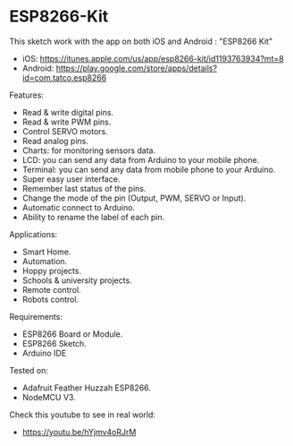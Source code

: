 # ESP8266-Kit
This sketch work with the app on both iOS and Android : "ESP8266 Kit"

- iOS: https://itunes.apple.com/us/app/esp8266-kit/id1193763934?mt=8
- Android: https://play.google.com/store/apps/details?id=com.tatco.esp8266

Features:

- Read & write digital pins. 
- Read & write PWM pins.
- Control SERVO motors.
- Read analog pins.
- Charts: for monitoring sensors data.
- LCD: you can send any data from Arduino to your mobile phone.
- Terminal: you can send any data from mobile phone to your Arduino.
- Super easy user interface.
- Remember last status of the pins.
- Change the mode of the pin (Output, PWM, SERVO or Input).
- Automatic connect to Arduino.
- Ability to rename the label of each pin.

Applications:

- Smart Home.
- Automation.
- Hoppy projects.
- Schools & university projects.
- Remote control.
- Robots control.

Requirements:
- ESP8266 Board or Module.
- ESP8266 Sketch.
- Arduino IDE 

Tested on:
- Adafruit Feather Huzzah ESP8266.
- NodeMCU V3.

Check this youtube to see in real world:	
- https://youtu.be/hYjmv4oRJrM
